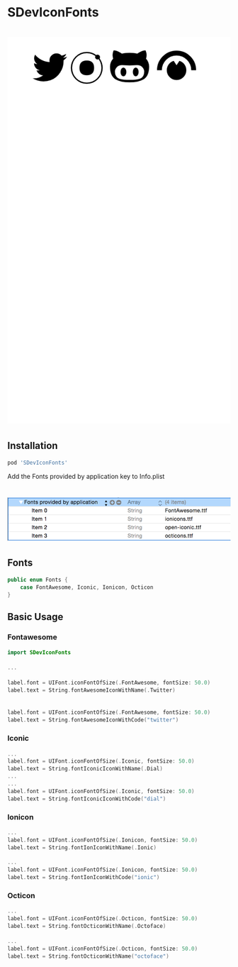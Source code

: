 SDevIconFonts
==================

# ![Screenshot](https://raw.githubusercontent.com/0x73/SDevIconFonts/master/Screenshots/screenshot0.png)


## Installation

````ruby
pod 'SDevIconFonts'
````

Add the Fonts provided by application key to Info.plist

# ![Screenshot](https://raw.githubusercontent.com/0x73/SDevIconFonts/master/Screenshots/font.png)

## Fonts
````swift
public enum Fonts {
    case FontAwesome, Iconic, Ionicon, Octicon
}
````

## Basic Usage

### Fontawesome

````swift
import SDevIconFonts

...

label.font = UIFont.iconFontOfSize(.FontAwesome, fontSize: 50.0)
label.text = String.fontAwesomeIconWithName(.Twitter)


label.font = UIFont.iconFontOfSize(.FontAwesome, fontSize: 50.0)
label.text = String.fontAwesomeIconWithCode("twitter")
````


### Iconic

````swift
...
label.font = UIFont.iconFontOfSize(.Iconic, fontSize: 50.0)
label.text = String.fontIconicIconWithName(.Dial)
...
...
label.font = UIFont.iconFontOfSize(.Iconic, fontSize: 50.0)
label.text = String.fontIconicIconWithCode("dial")
````

### Ionicon

````swift
...
label.font = UIFont.iconFontOfSize(.Ionicon, fontSize: 50.0)
label.text = String.fontIonIconWithName(.Ionic)

...
label.font = UIFont.iconFontOfSize(.Ionicon, fontSize: 50.0)
label.text = String.fontIonIconWithCode("ionic")
````

### Octicon

````swift
...
label.font = UIFont.iconFontOfSize(.Octicon, fontSize: 50.0)
label.text = String.fontOcticonWithName(.Octoface)

...
label.font = UIFont.iconFontOfSize(.Octicon, fontSize: 50.0)
label.text = String.fontOcticonWithName("octoface")
````
